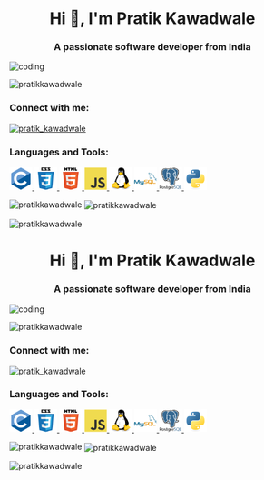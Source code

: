 <h1 align="center">Hi 👋, I'm Pratik Kawadwale</h1>
<h3 align="center">A passionate software developer from India</h3>

<img alight="right" alt="coding" width="400" src="/home/pratik/Downloads/pk.gif">

<p align="left"> <img src="https://komarev.com/ghpvc/?username=pratikkawadwale&label=Profile%20views&color=0e75b6&style=flat" alt="pratikkawadwale" /> </p>

<h3 align="left">Connect with me:</h3>
<p align="left">
<a href="https://instagram.com/pratik_kawadwale" target="blank"><img align="center" src="https://raw.githubusercontent.com/rahuldkjain/github-profile-readme-generator/master/src/images/icons/Social/instagram.svg" alt="pratik_kawadwale" height="30" width="40" /></a>
</p>

<h3 align="left">Languages and Tools:</h3>
<p align="left"> <a href="https://www.cprogramming.com/" target="_blank" rel="noreferrer"> <img src="https://raw.githubusercontent.com/devicons/devicon/master/icons/c/c-original.svg" alt="c" width="40" height="40"/> </a> <a href="https://www.w3schools.com/css/" target="_blank" rel="noreferrer"> <img src="https://raw.githubusercontent.com/devicons/devicon/master/icons/css3/css3-original-wordmark.svg" alt="css3" width="40" height="40"/> </a> <a href="https://www.w3.org/html/" target="_blank" rel="noreferrer"> <img src="https://raw.githubusercontent.com/devicons/devicon/master/icons/html5/html5-original-wordmark.svg" alt="html5" width="40" height="40"/> </a> <a href="https://developer.mozilla.org/en-US/docs/Web/JavaScript" target="_blank" rel="noreferrer"> <img src="https://raw.githubusercontent.com/devicons/devicon/master/icons/javascript/javascript-original.svg" alt="javascript" width="40" height="40"/> </a> <a href="https://www.linux.org/" target="_blank" rel="noreferrer"> <img src="https://raw.githubusercontent.com/devicons/devicon/master/icons/linux/linux-original.svg" alt="linux" width="40" height="40"/> </a> <a href="https://www.mysql.com/" target="_blank" rel="noreferrer"> <img src="https://raw.githubusercontent.com/devicons/devicon/master/icons/mysql/mysql-original-wordmark.svg" alt="mysql" width="40" height="40"/> </a> <a href="https://www.postgresql.org" target="_blank" rel="noreferrer"> <img src="https://raw.githubusercontent.com/devicons/devicon/master/icons/postgresql/postgresql-original-wordmark.svg" alt="postgresql" width="40" height="40"/> </a> <a href="https://www.python.org" target="_blank" rel="noreferrer"> <img src="https://raw.githubusercontent.com/devicons/devicon/master/icons/python/python-original.svg" alt="python" width="40" height="40"/> </a> </p>

<p><img align="left" src="https://github-readme-stats.vercel.app/api/top-langs?username=pratikkawadwale&show_icons=true&locale=en&layout=compact" alt="pratikkawadwale" /></p>

<p>&nbsp;<img align="center" src="https://github-readme-stats.vercel.app/api?username=pratikkawadwale&show_icons=true&locale=en" alt="pratikkawadwale" /></p>

<p><img align="center" src="https://github-readme-streak-stats.herokuapp.com/?user=pratikkawadwale&" alt="pratikkawadwale" /></p>
<h1 align="center">Hi 👋, I'm Pratik Kawadwale</h1>
<h3 align="center">A passionate software developer from India</h3>

<img alight="right" alt="coding" width="400" src="https://i.ytimg.com/vi/f02mOEt11OQ/maxresdefault.jpg">

<p align="left"> <img src="https://komarev.com/ghpvc/?username=pratikkawadwale&label=Profile%20views&color=0e75b6&style=flat" alt="pratikkawadwale" /> </p>

<h3 align="left">Connect with me:</h3>
<p align="left">
<a href="https://instagram.com/pratik_kawadwale" target="blank"><img align="center" src="https://raw.githubusercontent.com/rahuldkjain/github-profile-readme-generator/master/src/images/icons/Social/instagram.svg" alt="pratik_kawadwale" height="30" width="40" /></a>
</p>

<h3 align="left">Languages and Tools:</h3>
<p align="left"> <a href="https://www.cprogramming.com/" target="_blank" rel="noreferrer"> <img src="https://raw.githubusercontent.com/devicons/devicon/master/icons/c/c-original.svg" alt="c" width="40" height="40"/> </a> <a href="https://www.w3schools.com/css/" target="_blank" rel="noreferrer"> <img src="https://raw.githubusercontent.com/devicons/devicon/master/icons/css3/css3-original-wordmark.svg" alt="css3" width="40" height="40"/> </a> <a href="https://www.w3.org/html/" target="_blank" rel="noreferrer"> <img src="https://raw.githubusercontent.com/devicons/devicon/master/icons/html5/html5-original-wordmark.svg" alt="html5" width="40" height="40"/> </a> <a href="https://developer.mozilla.org/en-US/docs/Web/JavaScript" target="_blank" rel="noreferrer"> <img src="https://raw.githubusercontent.com/devicons/devicon/master/icons/javascript/javascript-original.svg" alt="javascript" width="40" height="40"/> </a> <a href="https://www.linux.org/" target="_blank" rel="noreferrer"> <img src="https://raw.githubusercontent.com/devicons/devicon/master/icons/linux/linux-original.svg" alt="linux" width="40" height="40"/> </a> <a href="https://www.mysql.com/" target="_blank" rel="noreferrer"> <img src="https://raw.githubusercontent.com/devicons/devicon/master/icons/mysql/mysql-original-wordmark.svg" alt="mysql" width="40" height="40"/> </a> <a href="https://www.postgresql.org" target="_blank" rel="noreferrer"> <img src="https://raw.githubusercontent.com/devicons/devicon/master/icons/postgresql/postgresql-original-wordmark.svg" alt="postgresql" width="40" height="40"/> </a> <a href="https://www.python.org" target="_blank" rel="noreferrer"> <img src="https://raw.githubusercontent.com/devicons/devicon/master/icons/python/python-original.svg" alt="python" width="40" height="40"/> </a> </p>

<p><img align="left" src="https://github-readme-stats.vercel.app/api/top-langs?username=pratikkawadwale&show_icons=true&locale=en&layout=compact" alt="pratikkawadwale" /></p>

<p>&nbsp;<img align="center" src="https://github-readme-stats.vercel.app/api?username=pratikkawadwale&show_icons=true&locale=en" alt="pratikkawadwale" /></p>

<p><img align="center" src="https://github-readme-streak-stats.herokuapp.com/?user=pratikkawadwale&" alt="pratikkawadwale" /></p>
